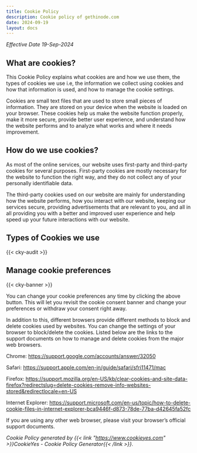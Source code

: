 ```yaml
---
title: Cookie Policy
description: Cookie policy of gethinode.com
date: 2024-09-19
layout: docs
---
```

<!-- markdownlint-disable MD036 -->
*Effective Date 19-Sep-2024*

## What are cookies?

This Cookie Policy explains what cookies are and how we use them, the types of cookies we use i.e, the information we collect using cookies and how that information is used, and how to manage the cookie settings.

Cookies are small text files that are used to store small pieces of information. They are stored on your device when the website is loaded on your browser. These cookies help us make the website function properly, make it more secure, provide better user experience, and understand how the website performs and to analyze what works and where it needs improvement.

## How do we use cookies?

As most of the online services, our website uses first-party and third-party cookies for several purposes. First-party cookies are mostly necessary for the website to function the right way, and they do not collect any of your personally identifiable data.

The third-party cookies used on our website are mainly for understanding how the website performs, how you interact with our website, keeping our services secure, providing advertisements that are relevant to you, and all in all providing you with a better and improved user experience and help speed up your future interactions with our website.

## Types of Cookies we use

{{< cky-audit >}}

## Manage cookie preferences

{{< cky-banner >}}

You can change your cookie preferences any time by clicking the above button. This will let you revisit the cookie consent banner and change your preferences or withdraw your consent right away.

In addition to this, different browsers provide different methods to block and delete cookies used by websites. You can change the settings of your browser to block/delete the cookies. Listed below are the links to the support documents on how to manage and delete cookies from the major web browsers.

Chrome: https://support.google.com/accounts/answer/32050

Safari: https://support.apple.com/en-in/guide/safari/sfri11471/mac

Firefox: https://support.mozilla.org/en-US/kb/clear-cookies-and-site-data-firefox?redirectslug=delete-cookies-remove-info-websites-stored&redirectlocale=en-US

Internet Explorer: https://support.microsoft.com/en-us/topic/how-to-delete-cookie-files-in-internet-explorer-bca9446f-d873-78de-77ba-d42645fa52fc

If you are using any other web browser, please visit your browser’s official support documents.

*Cookie Policy generated by {{< link "https://www.cookieyes.com" >}}CookieYes - Cookie Policy Generator{{< /link >}}.*
